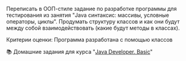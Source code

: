 Переписать в ООП-стиле задание по разработке программы для тестирования из занятия "Java синтаксис: массивы, условные операторы, циклы".
Продумать структуру классов и как они будут между собой взаимодействовать (какие будут методы в классах).

Критерии оценки:
Программа разработана с помощью классов

📚 Домашние задания для курса "<a href="https://otus.ru/lessons/java-basic/?utm_source=github&utm_medium=free&utm_campaign=otus" rel="nofollow">Java Developer. Basic</a>"
